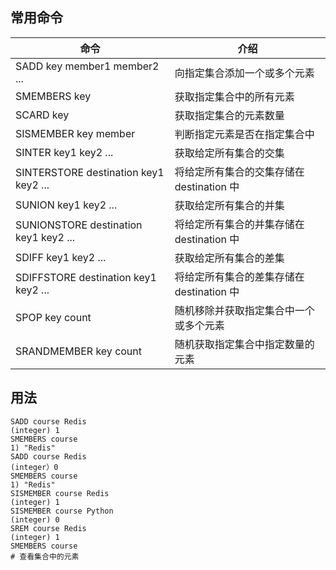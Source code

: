 ## 常用命令
|命令|介绍|
|---|---|
|SADD key member1 member2 ...|向指定集合添加一个或多个元素|
|SMEMBERS key|获取指定集合中的所有元素|
|SCARD key|获取指定集合的元素数量|
|SISMEMBER key member|判断指定元素是否在指定集合中|
|SINTER key1 key2 ...|获取给定所有集合的交集|
|SINTERSTORE destination key1 key2 ...|将给定所有集合的交集存储在 destination 中|
|SUNION key1 key2 ...|获取给定所有集合的并集|
|SUNIONSTORE destination key1 key2 ...|将给定所有集合的并集存储在 destination 中|
|SDIFF key1 key2 ...|获取给定所有集合的差集|
|SDIFFSTORE destination key1 key2 ...|将给定所有集合的差集存储在 destination 中|
|SPOP key count|随机移除并获取指定集合中一个或多个元素|
|SRANDMEMBER key count|随机获取指定集合中指定数量的元素|
## 用法
```
SADD course Redis
(integer) 1
SMEMBERS course
1) "Redis"
SADD course Redis
(integer）0
SMEMBERS course
1) "Redis"
SISMEMBER course Redis
(integer) 1
SISMEMBER course Python
(integer) 0
SREM course Redis
(integer) 1
SMEMBERS course
# 查看集合中的元素
```